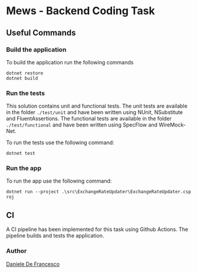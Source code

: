 # Mews - Backend Coding Task

## Useful Commands

### Build the application
To build the application run the following commands
```
dotnet restore
dotnet build
```

### Run the tests
This solution contains unit and functional tests.
The unit tests are available in the folder `./test/unit` and have been written using NUnit, NSubstitute and FluentAssertions.
The functional tests are available in the folder `./test/functional` and have been written using SpecFlow and WireMock-Net.

To run the tests use the following command:
```
dotnet test
```

### Run the app
To run the app use the following command:
```
dotnet run --project .\src\ExchangeRateUpdater\ExchangeRateUpdater.csp
roj
```

## CI
A CI pipeline has been implemented for this task using Github Actions.
The pipeline builds and tests the application.

### Author 
[Daniele De Francesco](https://github.com/danieledefrancesco)